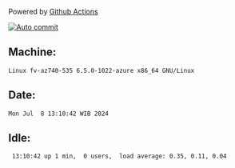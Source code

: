Powered by [Github Actions](https://github.com/features/actions)

[![Auto commit](https://github.com/hiage/workstation/workflows/Auto%20commit/badge.svg)](https://github.com/hiage/workstation/actions?query=workflow%3A%22Auto+commit%22)

## Machine:
```
Linux fv-az740-535 6.5.0-1022-azure x86_64 GNU/Linux
```
## Date:
```
Mon Jul  8 13:10:42 WIB 2024
```
## Idle:
```
 13:10:42 up 1 min,  0 users,  load average: 0.35, 0.11, 0.04
```
